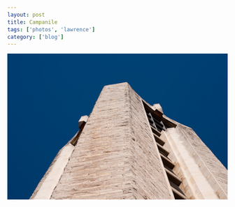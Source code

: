 ```yaml
---
layout: post
title: Campanile
tags: ['photos', 'lawrence']
category: ['blog']
---
```


![Campanile :: Nikon D90](/media/2009/02/campanile.jpg)

